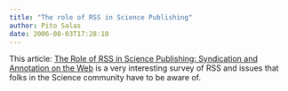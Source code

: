 ```yaml
---
title: "The role of RSS in Science Publishing"
author: Pito Salas
date: 2006-08-03T17:28:10
---
```


This article: [The Role of RSS in Science Publishing: Syndication and
Annotation on the
Web](<http://www.dlib.org/dlib/december04/hammond/12hammond.html> "The Role of
RSS in Science Publishing: Syndication and Annotation on the Web") is a very
interesting survey of RSS and issues that folks in the Science community have
to be aware of.


